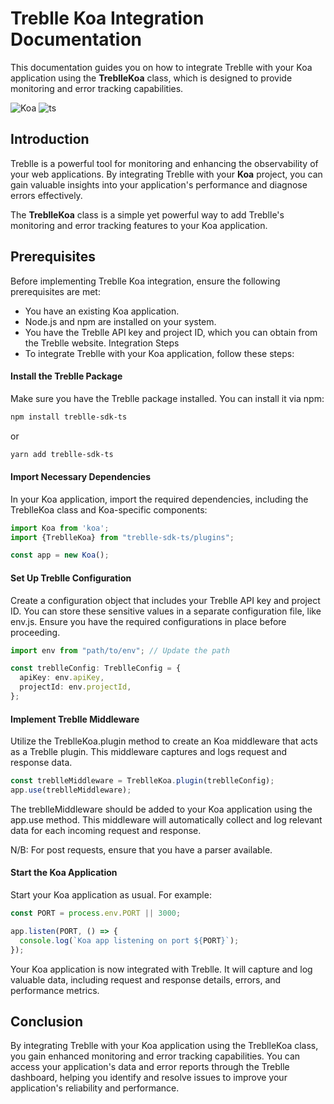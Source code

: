 # Treblle Koa Integration Documentation 

This documentation guides you on how to integrate Treblle with your Koa application using the **TreblleKoa** class, which is designed to provide monitoring and error tracking capabilities.

![Koa](https://img.shields.io/badge/Koa-%23404d59.svg?style=for-the-badge&logo=Koa&logoColor=%2361DAFB) ![ts](https://img.shields.io/badge/typescript-%23007ACC.svg?style=for-the-badge&logo=typescript&logoColor=white)

## Introduction

Treblle is a powerful tool for monitoring and enhancing the observability of your web applications. By integrating Treblle with your **Koa** project, you can gain valuable insights into your application's performance and diagnose errors effectively.

The **TreblleKoa** class is a simple yet powerful way to add Treblle's monitoring and error tracking features to your Koa application.

## Prerequisites

Before implementing Treblle Koa integration, ensure the following prerequisites are met:

- You have an existing Koa application.
- Node.js and npm are installed on your system.
- You have the Treblle API key and project ID, which you can obtain from the Treblle website.
Integration Steps
- To integrate Treblle with your Koa application, follow these steps:

#### Install the Treblle Package

Make sure you have the Treblle package installed. You can install it via npm:

```bash
npm install treblle-sdk-ts
```

or

```bash
yarn add treblle-sdk-ts
```

#### Import Necessary Dependencies

In your Koa application, import the required dependencies, including the TreblleKoa class and Koa-specific components:

```ts
import Koa from 'koa';
import {TreblleKoa} from "treblle-sdk-ts/plugins"; 

const app = new Koa();
```

#### Set Up Treblle Configuration

Create a configuration object that includes your Treblle API key and project ID. You can store these sensitive values in a separate configuration file, like env.js. Ensure you have the required configurations in place before proceeding.

```ts
import env from "path/to/env"; // Update the path

const treblleConfig: TreblleConfig = {
  apiKey: env.apiKey,
  projectId: env.projectId,
};
```

#### Implement Treblle Middleware

Utilize the TreblleKoa.plugin method to create an Koa middleware that acts as a Treblle plugin. This middleware captures and logs request and response data.

```ts
const treblleMiddleware = TreblleKoa.plugin(treblleConfig);
app.use(treblleMiddleware);
```

The treblleMiddleware should be added to your Koa application using the app.use method. This middleware will automatically collect and log relevant data for each incoming request and response.

N/B: For post requests, ensure that you have a parser available.

#### Start the Koa Application

Start your Koa application as usual. For example:

```ts
const PORT = process.env.PORT || 3000;

app.listen(PORT, () => {
  console.log(`Koa app listening on port ${PORT}`);
});
```

Your Koa application is now integrated with Treblle. It will capture and log valuable data, including request and response details, errors, and performance metrics.

## Conclusion

By integrating Treblle with your Koa application using the TreblleKoa class, you gain enhanced monitoring and error tracking capabilities. You can access your application's data and error reports through the Treblle dashboard, helping you identify and resolve issues to improve your application's reliability and performance.
